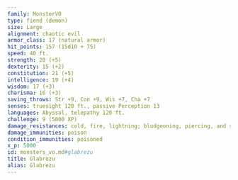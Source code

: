 ```yaml
---
family: MonsterVO
type: fiend (demon)
size: Large
alignment: chaotic evil
armor_class: 17 (natural armor)
hit_points: 157 (15d10 + 75)
speed: 40 ft.
strength: 20 (+5)
dexterity: 15 (+2)
constitution: 21 (+5)
intelligence: 19 (+4)
wisdom: 17 (+3)
charisma: 16 (+3)
saving_throws: Str +9, Con +9, Wis +7, Cha +7
senses: truesight 120 ft., passive Perception 13
languages: Abyssal, telepathy 120 ft.
challenge: 9 (5000 XP)
damage_resistances: cold, fire, lightning; bludgeoning, piercing, and slashing from nonmagical attacks
damage_immunities: poison
condition_immunities: poisoned
x_p: 5000
id: monsters_vo.md#glabrezu
title: Glabrezu
alias: Glabrezu
---
```


